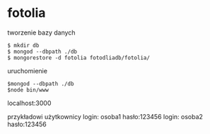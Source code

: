 # fotolia

tworzenie bazy danych 

```
$ mkdir db
$ mongod --dbpath ./db
$ mongorestore -d fotolia fotodliadb/fotolia/
```

uruchomienie

```
$mongod --dbpath ./db
$node bin/www
```
localhost:3000

przykładowi użytkownicy
login: osoba1 hasło:123456
login: osoba2 hasło:123456
